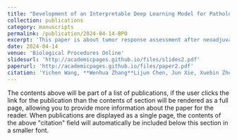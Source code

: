 ```yaml
---
title: "Development of an Interpretable Deep Learning Model for Pathological Tumor Response Assessment After Neoadjuvant Therapy"
collection: publications
category: manuscripts
permalink: /publication/2024-04-14-BPO
excerpt: 'This paper is about tumor response assessment after neoadjuvant therapy.'
date: 2024-04-14
venue: 'Biological Procedures Online'
slidesurl: 'http://academicpages.github.io/files/slides2.pdf'
paperurl: 'http://academicpages.github.io/files/paper2.pdf'
citation: 'Yichen Wang, **Wenhua Zhang**Lijun Chen, Jun Xie, Xuebin Zheng, Yan Jin, Qiang Zheng et al.'
---
```


The contents above will be part of a list of publications, if the user clicks the link for the publication than the contents of section will be rendered as a full page, allowing you to provide more information about the paper for the reader. When publications are displayed as a single page, the contents of the above "citation" field will automatically be included below this section in a smaller font.